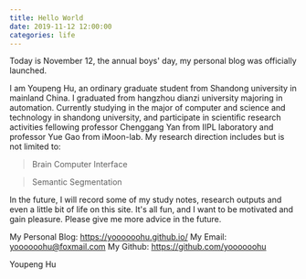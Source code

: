 ```yaml
---
title: Hello World
date: 2019-11-12 12:00:00
categories: life
---
```

Today is November 12, the annual boys' day, my personal blog was officially launched.

I am Youpeng Hu, an ordinary graduate student from Shandong university in mainland China. I graduated from hangzhou dianzi university majoring in automation. Currently studying in the major of computer and science and technology in shandong university, and participate in scientific research activities fellowing professor Chenggang Yan from IIPL laboratory and professor Yue Gao from iMoon-lab.
My research direction includes but is not limited to:

> Brain Computer Interface

> Semantic Segmentation

In the future, I will record some of my study notes, research outputs and even a little bit of life on this site. It's all fun, and I want to be motivated and gain pleasure. Please give me more advice in the future.

My Personal Blog:   https://yoooooohu.github.io/
My Email:           yoooooohu@foxmail.com
My Github:          https://github.com/yoooooohu

Youpeng Hu